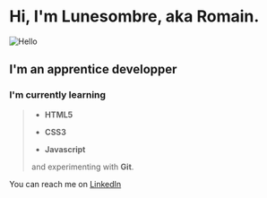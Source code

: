 
# Hi, I'm Lunesombre, aka Romain.

![Hello](https://i.gifer.com/4AIB.gif)

## I'm an apprentice developper


### I'm currently learning

> - **HTML5**
>
> - **CSS3**
>
> - **Javascript**
>
> and experimenting with **Git**.
>

You can reach me on [LinkedIn](https://www.linkedin.com/in/romain-touchet-d%C3%A9veloppeur-web/)


<!--
**Lunesombre/Lunesombre** is a ✨ _special_ ✨ repository because its `README.md` (this file) appears on your GitHub profile.

Here are some ideas to get you started:

- 🔭 I’m currently working on ...
- 🌱 I’m currently learning ...
- 👯 I’m looking to collaborate on ...
- 🤔 I’m looking for help with ...
- 💬 Ask me about ...
- 📫 How to reach me: ...
- 😄 Pronouns: ...
- ⚡ Fun fact: ...
-->
